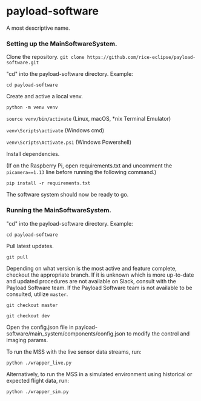 # payload-software
A most descriptive name.

### Setting up the MainSoftwareSystem.

Clone the repository.
`git clone https://github.com/rice-eclipse/payload-software.git`

"cd" into the payload-software directory. Example:

`cd payload-software`

Create and active a local venv.

`python -m venv venv`

`source venv/bin/activate` (Linux, macOS, *nix Terminal Emulator)

`venv\Scripts\activate` (Windows cmd)

`venv\Scripts\Activate.ps1` (Windows Powershell)

Install dependencies.

(If on the Raspberry Pi, open requirements.txt and uncomment the `picamera==1.13` line before running the following command.)

`pip install -r requirements.txt`

The software system should now be ready to go.

### Running the MainSoftwareSystem.

"cd" into the payload-software directory. Example:

`cd payload-software`

Pull latest updates.

`git pull`

Depending on what version is the most active and feature complete, checkout the appropriate branch.
If it is unknown which is more up-to-date and updated procedures are not available on Slack, consult with the Payload Software team.
If the Payload Software team is not available to be consulted, utilize `master`.

`git checkout master`

`git checkout dev`

Open the config.json file in payload-software/main_system/components/config.json to modify the control and imaging params.

To run the MSS with the live sensor data streams, run:

`python ./wrapper_live.py`

Alternatively, to run the MSS in a simulated environment using historical or expected flight data, run:

`python ./wrapper_sim.py`
